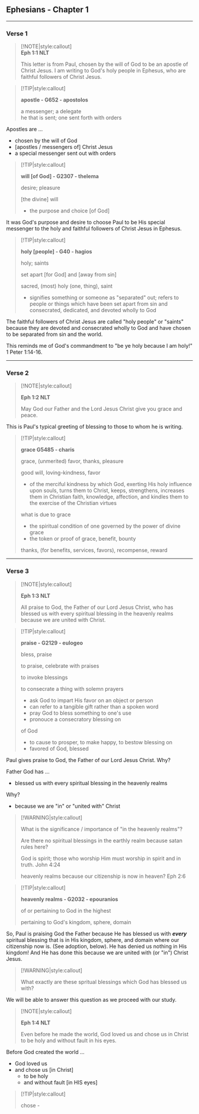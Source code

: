 ## Ephesians - Chapter 1
___  

### Verse 1  

> [!NOTE|style:callout]  
> **Eph 1:1 NLT**  
>
> This letter is from Paul, chosen by the will of God to be an apostle of Christ Jesus. I am writing to God's holy people in Ephesus, who are faithful followers of Christ Jesus.
>

> [!TIP|style:callout]  
>
> **apostle - G652 - apostolos** 
>
> a messenger; a delegate  
> he that is sent; one sent forth with orders
>

Apostles are ...  

* chosen by the will of God
* [apostles / messengers of] Christ Jesus
* a special messenger sent out with orders

> [!TIP|style:callout]  
> 
> **will [of God] - G2307 - thelema**  
>
> desire; pleasure  
>
> [the divine] will  
> - the purpose and choice [of God]
>

It was God's purpose and desire to choose Paul to be His special messenger to the holy and faithful followers of Christ Jesus in Ephesus.  

> [!TIP|style:callout]  
> 
> **holy [people] - G40 - hagios**  
>
> holy; saints  
> 
> set apart [for God] and [away from sin]
>
> sacred, (most) holy (one, thing), saint
>
> - signifies something or someone as "separated" out; refers to people or things which have been set apart from sin and consecrated, dedicated, and devoted wholly to God
>

The faithful followers of Christ Jesus are called "holy people" or "saints" because they are devoted and consecrated wholly to God and have chosen to be separated from sin and the world.  

This reminds me of God's commandment to "be ye holy because I am holy!"  1 Peter 1:14-16.

___

### Verse 2  

> [!NOTE|style:callout]  
>
> **Eph 1:2 NLT**  
> 
> May God our Father and the Lord Jesus Christ give you grace and peace.  
>

This is Paul's typical greeting of blessing to those to whom he is writing.

> [!TIP|style:callout]  
> 
> **grace G5485 - charis**  
>
> grace, (unmerited) favor, thanks, pleasure
>
> good will, loving-kindness, favor  
>
> - of the merciful kindness by which God, exerting His holy influence upon souls, turns them to Christ, keeps, strengthens, increases them in Christian faith, knowledge, affection, and kindles them to the exercise of the Christian virtues  
>
> what is due to grace  
> 
> - the spiritual condition of one governed by the power of divine grace  
> - the token or proof of grace, benefit, bounty
>
> thanks, (for benefits, services, favors), recompense, reward
> 
___

### Verse 3  

> [!NOTE|style:callout]  
>
> **Eph 1:3 NLT**  
> 
> All praise to God, the Father of our Lord Jesus Christ, who has blessed us with every spiritual blessing in the heavenly realms because we are united with Christ.  

> [!TIP|style:callout]  
> 
> **praise - G2129 - eulogeo**  
> 
> bless, praise
> 
> to praise, celebrate with praises  
> 
> to invoke blessings  
>
> to consecrate a thing with solemn prayers  
> - ask God to impart His favor on an object or person  
> - can refer to a tangible gift rather than a spoken word  
> - pray God to bless something to one's use  
> - pronouce a consecratory blessing on  
> 
> of God  
> - to cause to prosper, to make happy, to bestow blessing on  
> - favored of God, blessed
>

Paul gives praise to God, the Father of our Lord Jesus Christ.  Why?  

Father God has ...

* blessed us with every spiritual blessing in the heavenly realms  

Why?

* because we are "in" or "united with" Christ

> [!WARNING|style:callout]  
>
> What is the significance / importance of "in the heavenly realms"?  
> 
> Are there no spiritual blessings in the earthly realm because satan rules here?
>  
> God is spirit; those who worship Him must worship in spirit and in truth.  John 4:24  
>
> heavenly realms because our citizenship is now in heaven?  Eph 2:6  
>

> [!TIP|style:callout]  
>
> **heavenly realms - G2032 - epouranios**  
>
> of or pertaining to God in the highest
>
> pertaining to God's kingdom, sphere, domain
> 

So, Paul is praising God the Father because He has blessed us with ***every*** spiritual blessing that is in His kingdom, sphere, and domain where our citizenship now is.  (See adoption, below).  He has denied us nothing in His kingdom!  And He has done this because we are united with (or "in") Christ Jesus.  

> [!WARNING|style:callout]  
> 
> What exactly are these spritual blessings which God has blessed us with?  
> 

We will be able to answer this question as we proceed with our study.  

> [!NOTE|style:callout]  
> 
> **Eph 1:4 NLT**  
> 
> Even before he made the world, God loved us and chose us in Christ to be holy and without fault in his eyes.  
> 

Before God created the world ...

- God loved us  
- and chose us [in Christ]  
    - to be holy
    - and without fault [in HIS eyes]

> [!TIP|style:callout]  
> 
> chose - 






